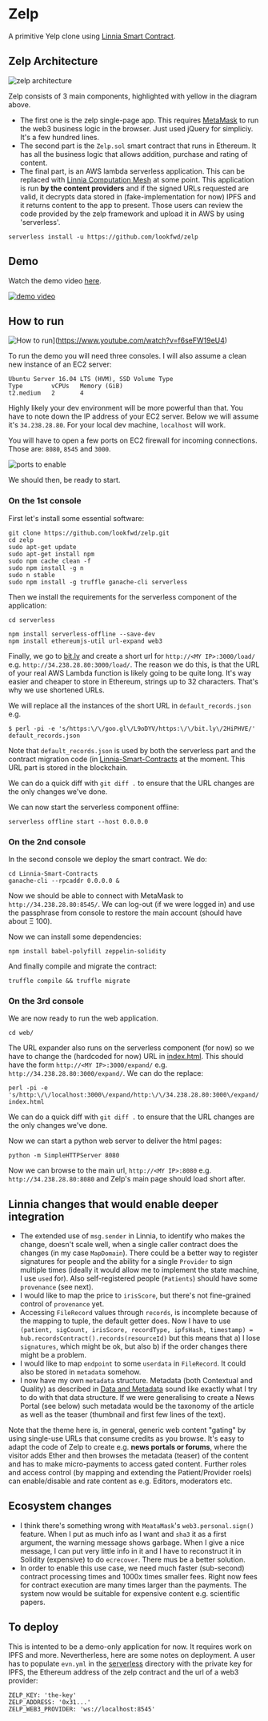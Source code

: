 # Zelp

A primitive Yelp clone using [Linnia Smart Contract](https://github.com/ConsenSys/Linnia-Smart-Contracts/issues/18).


## Zelp Architecture

![zelp architecture](images/zelp.png)

Zelp consists of 3 main components, highlighted with yellow in the diagram above.

* The first one is the zelp single-page app. This requires [MetaMask](https://metamask.io/) to run the web3 business logic in the browser. Just used jQuery for simpliciy. It's a few hundred lines.
* The second part is the `Zelp.sol` smart contract that runs in Ethereum. It has all the business logic that allows addition, purchase and rating of content.
* The final part, is an AWS lambda serverless application. This can be replaced with [Linnia Computation Mesh](https://github.com/ConsenSys/linnia-resources/blob/master/Technical-Whitepaper.md#7-data-computation) at some point. This application is run **by the content providers** and if the signed URLs requested are valid, it decrypts data stored in (fake-implementation for now) IPFS and it returns content to the app to present. Those users can review the code provided by the zelp framework and upload it in AWS by using 'serverless'.

```
serverless install -u https://github.com/lookfwd/zelp
```

## Demo

Watch the demo video [here](https://www.youtube.com/watch?v=HCEWzzKAGSY).

[![demo video](images/play.png)](https://www.youtube.com/watch?v=HCEWzzKAGSY)

## How to run

![How to run](images/how-to-run.png)](https://www.youtube.com/watch?v=f6seFW19eU4)

To run the demo you will need three consoles. I will also assume a clean new instance of an EC2 server:

```
Ubuntu Server 16.04 LTS (HVM), SSD Volume Type
Type        vCPUs   Memory (GiB)
t2.medium   2       4
```

Highly likely your dev environment will be more powerful than that. You have to note down the IP address of your EC2 server. Below we will assume it's `34.238.28.80`. For your local dev machine, `localhost` will work.

You will have to open a few ports on EC2 firewall for incoming connections. Those are: `8080`, `8545` and `3000`.

![ports to enable](images/ports-to-enable.png)

We should then, be ready to start.

### On the 1st console

First let's install some essential software:

```
git clone https://github.com/lookfwd/zelp.git
cd zelp
sudo apt-get update
sudo apt-get install npm
sudo npm cache clean -f
sudo npm install -g n
sudo n stable
sudo npm install -g truffle ganache-cli serverless
```

Then we install the requirements for the serverless component of the application:

```
cd serverless

npm install serverless-offline --save-dev
npm install ethereumjs-util url-expand web3
```

Finally, we go to [bit.ly](https://bitly.com/) and create a short url for `http://<MY IP>:3000/load/` e.g. `http://34.238.28.80:3000/load/`. The reason we do this, is that the URL of your real AWS Lambda function is likely going to be quite long. It's way easier and cheaper to store in Ethereum, strings up to 32 characters. That's why we use shortened URLs.

We will replace all the instances of the short URL in `default_records.json` e.g.

```
$ perl -pi -e 's/https:\/\/goo.gl\/L9oDYV/https:\/\/bit.ly\/2HiPHVE/' default_records.json
```

Note that `default_records.json` is used by both the serverless part and the contract migration code (in [Linnia-Smart-Contracts](Linnia-Smart-Contracts/migrations/2_deploy_contracts.js) at the moment. This URL part is stored in the blockchain.

We can do a quick diff with `git diff .` to ensure that the URL changes are the only changes we've done.

We can now start the serverless component offline:

```
serverless offline start --host 0.0.0.0
```

### On the 2nd console

In the second console we deploy the smart contract. We do:

```
cd Linnia-Smart-Contracts
ganache-cli --rpcaddr 0.0.0.0 &
```

Now we should be able to connect with MetaMask to `http://34.238.28.80:8545/`. We can log-out (if we were logged in) and use the passphrase from console to restore the main account (should have about Ξ 100).

Now we can install some dependencies:

```
npm install babel-polyfill zeppelin-solidity
```

And finally compile and migrate the contract:

```
truffle compile && truffle migrate
```

### On the 3rd console

We are now ready to run the web application.

```
cd web/
```

The URL expander also runs on the serverless component (for now) so we have to change the (hardcoded for now) URL in [index.html](web/index.html). This should have the form `http://<MY IP>:3000/expand/` e.g. `http://34.238.28.80:3000/expand/`. We can do the replace:

```
perl -pi -e 's/http:\/\/localhost:3000\/expand/http:\/\/34.238.28.80:3000\/expand/' index.html
```

We can do a quick diff with `git diff .` to ensure that the URL changes are the only changes we've done.

Now we can start a python web server to deliver the html pages: 

```
python -m SimpleHTTPServer 8080
```

Now we can browse to the main url, `http://<MY IP>:8080` e.g. `http://34.238.28.80:8080` and Zelp's main page should load short after.


## Linnia changes that would enable deeper integration

* The extended use of `msg.sender` in Linnia, to identify who makes the change, doesn't scale well, when a single caller contract does the changes (in my case `MapDomain`). There could be a better way to register signatures for people and the ability for a single `Provider` to sign multiple times (ideally it would allow me to implement the state machine, I use `used` for). Also self-registered people (`Patients`) should have some `provenance` (see next).
* I would like to map the price to `irisScore`, but there's not fine-grained control of `provenance` yet.
* Accessing `FileRecord` values through `records`, is incomplete because of the mapping to tuple, the default getter does. Now I have to use `(patient, sigCount, irisScore, recordType, ipfsHash, timestamp) = hub.recordsContract().records(resourceId)` but this means that a) I lose `signatures`, which might be ok, but also b) if the order changes there might be a problem.
* I would like to map `endpoint` to some `userdata` in `FileRecord`. It could also be stored in `metadata` somehow.
* I now have my own `metadata` structure. Metadata (both Contextual and Quality) as described in [Data and Metadata](https://github.com/ConsenSys/linnia-resources/blob/master/Technical-Whitepaper.md#5-data-and-metadata) sound like exactly what I try to do with that data structure. If we were generalising to create a News Portal (see below) such metadata would be the taxonomy of the article as well as the teaser (thumbnail and first few lines of the text).

Note that the theme here is, in general, generic web content "gating" by using single-use URLs that consume credits as you browse. It's easy to adapt the code of Zelp to create e.g. **news portals or forums**, where the visitor adds Ether and then browses the metadata (teaser) of the content and has to make micro-payments to access gated content. Further roles and access control (by mapping and extending the Patient/Provider roels) can enable/disable and rate content as e.g. Editors, moderators etc.

## Ecosystem changes

* I think there's something wrong with `MeataMask`'s `web3.personal.sign()` feature. When I put as much info as I want and `sha3` it as a first argument, the warning message shows garbage. When I give a nice message, I can put very little info in it and I have to reconstruct it in Solidity (expensive) to do `ecrecover`. There mus be a better solution.
* In order to enable this use case, we need much faster (sub-second) contract processing times and 1000x times smaller fees. Right now fees for contract execution are many times larger than the payments. The system now would be suitable for expensive content e.g. scientific papers.

## To deploy

This is intented to be a demo-only application for now. It requires work on IPFS and more. Nevertherless, here are some notes on deployment. A user has to populate `evn.yml` in the [serverless](serverless) directory with the private key for IPFS, the Ethereum address of the zelp contract and the url of a web3 provider:

```
ZELP_KEY: 'the-key'
ZELP_ADDRESS: '0x31...'
ZELP_WEB3_PROVIDER: 'ws://localhost:8545'
```
